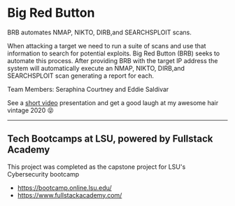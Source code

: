 # Big Red Button

BRB automates NMAP, NIKTO, DIRB,and SEARCHSPLOIT scans. 

When attacking a target we need to run a suite of scans and use that information to search for potential exploits. 
Big Red Button (BRB) seeks to automate this process.  After providing BRB with the target IP address the system will 
automatically execute an NMAP, NIKTO, DIRB,and SEARCHSPLOIT scan generating a report for each.  

Team Members: Seraphina Courtney and Eddie Saldivar

See a [short video](https://www.youtube.com/watch?v=F8FriuRDsyc&list=PL8QfLIozbpG-N4JvofeKXagSxEGx8QnAx&index=2) presentation and get a good laugh at my awesome hair vintage 2020 😝

----------------------------
## Tech Bootcamps at LSU, powered by Fullstack Academy
This project was completed as the capstone project for LSU's Cybersecurity bootcamp 

- https://bootcamp.online.lsu.edu/
- https://www.fullstackacademy.com/
